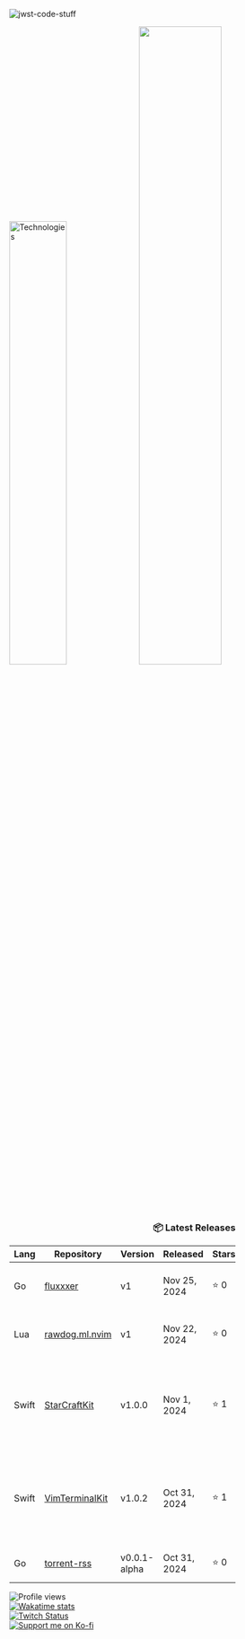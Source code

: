 ![jwst-code-stuff](https://github.com/user-attachments/assets/ef4f7cfb-1a30-4023-ba9b-b922d4fe6b24)

<p align="left">
  <img width="45%" src="https://github-readme-stats.vercel.app/api/top-langs/?username=marcusziade&theme=transparent&hide_border=true&layout=compact&langs_count=10&locale=en&custom_title=Technologies&hide=css,scss,html,HTTP,Pug,Ruby,Javascript,Kotlin,Dockerfile,Shell,PowerShell" alt="Technologies" />
  <img width="54%" src="https://github-readme-stats.vercel.app/api?username=marcusziade&hide_border=true&custom_title=Open%20Source&theme=transparent" />
</p>












<!-- Recent Releases -->
<div style="width: 80%; text-align: right;">
<h3>📦 Latest Releases</h3>
<table style="margin-left: auto;">
<thead>
<tr>
<th>Lang</th>
<th>Repository</th>
<th>Version</th>
<th>Released</th>
<th>Stars</th>
<th>Description</th>
</tr>
</thead>
<tbody>
<tr>
      <td>Go</td>
      <td><a href="https://github.com/marcusziade/fluxxxer/releases/tag/v1">fluxxxer</a></td>
      <td>v1</td>
      <td>Nov 25, 2024</td>
      <td>⭐ 0</td>
      <td>a native gtk4 Linux image generator built with Go</td>
    </tr>
<tr>
      <td>Lua</td>
      <td><a href="https://github.com/marcusziade/rawdog.ml.nvim/releases/tag/v1">rawdog.ml.nvim</a></td>
      <td>v1</td>
      <td>Nov 22, 2024</td>
      <td>⭐ 0</td>
      <td>my neovim config, btw. for arch and macOS, btw.</td>
    </tr>
<tr>
      <td>Swift</td>
      <td><a href="https://github.com/marcusziade/StarCraftKit/releases/tag/v1.0.0">StarCraftKit</a></td>
      <td>v1.0.0</td>
      <td>Nov 1, 2024</td>
      <td>⭐ 1</td>
      <td>StarCraftKit aims to be the go-to Swift package for developers working with the StarCraft II pro scene.</td>
    </tr>
<tr>
      <td>Swift</td>
      <td><a href="https://github.com/marcusziade/VimTerminalKit/releases/tag/v1.0.2">VimTerminalKit</a></td>
      <td>v1.0.2</td>
      <td>Oct 31, 2024</td>
      <td>⭐ 1</td>
      <td>A Swift package that brings Vim-style navigation to your command-line applications.</td>
    </tr>
<tr>
      <td>Go</td>
      <td><a href="https://github.com/marcusziade/torrent-rss/releases/tag/v0.0.1-alpha">torrent-rss</a></td>
      <td>v0.0.1-alpha</td>
      <td>Oct 31, 2024</td>
      <td>⭐ 0</td>
      <td>torrentday.com torrent downloader</td>
    </tr>
</tbody>
</table>
</div>
<!-- End Recent Releases -->













</div>


<div style="display: flex; justify-content: space-between; align-items: flex-start;">
  <div style="width: 35%;">
    <img src="https://komarev.com/ghpvc/?username=marcusziade&label=Profile%20views&color=0e75b6&style=flat" alt="Profile views" /><br>
    <a href="https://wakatime.com/@52d828f5-807b-496a-bfc0-5dbef43c05e5"><img src="https://wakatime.com/badge/user/52d828f5-807b-496a-bfc0-5dbef43c05e5.svg" alt="Wakatime stats" /></a><br>
    <a href="https://www.twitch.tv/guitaripod"><img src="https://img.shields.io/twitch/status/guitaripod?logo=twitchsx&style=for-the-badge&color=0891b2&labelColor=7F00FF&label=TWITCH+STATUS" alt="Twitch Status" /></a><br>
    <a href="https://ko-fi.com/A0A6EOA7C"><img src="https://ko-fi.com/img/githubbutton_sm.svg" alt="Support me on Ko-fi" /></a><br>
  </div>

  
